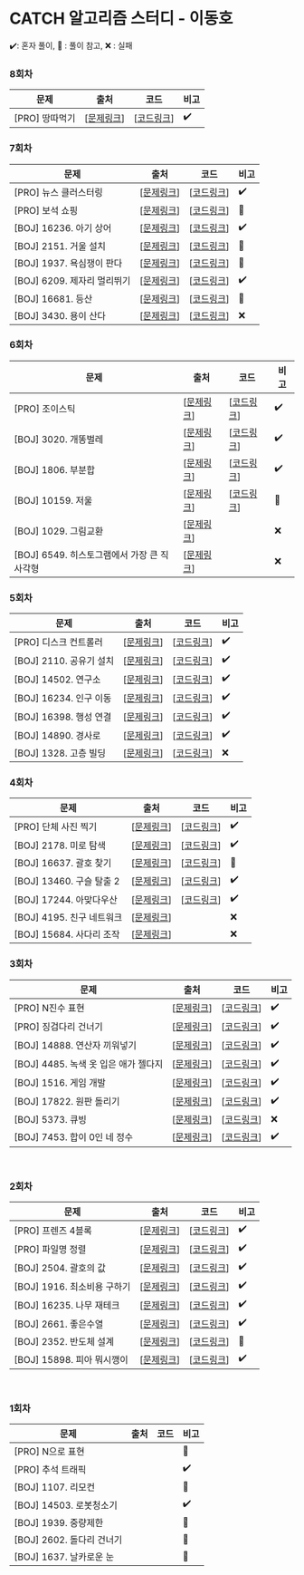 # CATCH 알고리즘 스터디 - 이동호
:heavy_check_mark:: 혼자 풀이, :book: : 풀이 참고, :x: : 실패

### 8회차
| 문제 | 출처 | 코드 | 비고 |
|---|---|---|---|
[PRO] 땅따먹기  | [[문제링크](https://programmers.co.kr/learn/courses/30/lessons/12913)] |[[코드링크](https://github.com/catch4/Doho/blob/master/8times/pro_12913.cpp)]| :heavy_check_mark:

### 7회차
| 문제 | 출처 | 코드 | 비고 |
|---|---|---|---|
[PRO] 뉴스 클러스터링  | [[문제링크](https://programmers.co.kr/learn/courses/30/lessons/17677)] |[[코드링크](https://github.com/catch4/Doho/blob/master/7times/pro_17677.cpp)]| :heavy_check_mark:
|[PRO] 보석 쇼핑|[[문제링크](https://programmers.co.kr/learn/courses/30/lessons/67258)]|[[코드링크](https://github.com/catch4/Doho/blob/master/7times/pro_67258.cpp)]|:book:|
|[BOJ] 16236. 아기 상어|[[문제링크](https://www.acmicpc.net/problem/16236)]|[[코드링크](https://github.com/catch4/Doho/blob/master/7times/boj_16236.cpp)]|:heavy_check_mark:|
|[BOJ] 2151. 거울 설치|[[문제링크](https://www.acmicpc.net/problem/2151)]|[[코드링크](https://github.com/catch4/Doho/blob/master/7times/boj_2151.cpp)]|:book:|
|[BOJ] 1937. 욕심쟁이 판다|[[문제링크](https://www.acmicpc.net/problem/1937)]|[[코드링크](https://github.com/catch4/Doho/blob/master/7times/boj_1937.cpp)]|:book:|
|[BOJ] 6209. 제자리 멀리뛰기|[[문제링크](https://www.acmicpc.net/problem/6209)]|[[코드링크](https://github.com/catch4/Doho/blob/master/7times/boj_6209.cpp)]|:heavy_check_mark:|
|[BOJ] 16681. 등산|[[문제링크](https://www.acmicpc.net/problem/16681)]|[[코드링크](https://github.com/catch4/Doho/blob/master/7times/boj_16681.cpp)]|:book:|
|[BOJ] 3430. 용이 산다|[[문제링크](https://www.acmicpc.net/problem/3430)]|[[코드링크](https://github.com/catch4/Doho/blob/master/7times/boj_3430.cpp)]|:x:|

### 6회차 
| 문제 | 출처 | 코드 | 비고 |
|---|---|---|---|
[PRO] 조이스틱  | [[문제링크](https://programmers.co.kr/learn/courses/30/lessons/42860)] |[[코드링크](https://github.com/catch4/Doho/blob/master/6week/pro_42860_Joystick.cpp)]| :heavy_check_mark:
|[BOJ] 3020. 개똥벌레 |[[문제링크](https://www.acmicpc.net/problem/3020)]|[[코드링크](https://github.com/catch4/Doho/blob/master/6times/boj_3020.cpp)]|:heavy_check_mark:|
|[BOJ] 1806. 부분합 |[[문제링크](https://www.acmicpc.net/problem/1806)]|[[코드링크](https://github.com/catch4/Doho/blob/master/6times/boj_1806.cpp)]|:heavy_check_mark:|
|[BOJ] 10159. 저울 |[[문제링크](https://www.acmicpc.net/problem/10159)]|[[코드링크](https://github.com/catch4/Doho/blob/master/6times/boj_10159.cpp)]|:book:|
|[BOJ] 1029. 그림교환 |[[문제링크](https://www.acmicpc.net/problem/1029)]||:x:|
|[BOJ] 6549. 히스토그램에서 가장 큰 직사각형 |[[문제링크](https://www.acmicpc.net/problem/6549)]||:x:|
### 5회차
| 문제 | 출처 | 코드 | 비고 |
 |---|---|---|---|
  [PRO] 디스크 컨트롤러  | [[문제링크](https://programmers.co.kr/learn/courses/30/lessons/42627)] |[[코드링크](https://github.com/catch4/Doho/blob/master/5%EB%B2%88%EC%A7%B8/%EB%94%94%EC%8A%A4%ED%81%AC%EC%BB%A8%ED%8A%B8%EB%A1%A4%EB%9F%AC.cpp)]| :heavy_check_mark:
 [BOJ] 2110. 공유기 설치  | [[문제링크](https://www.acmicpc.net/problem/2110)] |[[코드링크](https://github.com/catch4/Doho/blob/master/5%EB%B2%88%EC%A7%B8/2110-2.cpp)]| :heavy_check_mark:
 [BOJ] 14502. 연구소  | [[문제링크](https://www.acmicpc.net/problem/14502)] |[[코드링크](https://github.com/catch4/Doho/blob/master/5%EB%B2%88%EC%A7%B8/14502.cpp)]| :heavy_check_mark:
 [BOJ] 16234. 인구 이동  | [[문제링크](https://www.acmicpc.net/problem/16234)] |[[코드링크](https://github.com/catch4/Doho/blob/master/5%EB%B2%88%EC%A7%B8/16234.cpp)]| :heavy_check_mark:
 [BOJ] 16398. 행성 연결  | [[문제링크](https://www.acmicpc.net/problem/16398)] |[[코드링크](https://github.com/catch4/Doho/blob/master/5%EB%B2%88%EC%A7%B8/16398.cpp)]| :heavy_check_mark:
 [BOJ] 14890. 경사로  | [[문제링크](https://www.acmicpc.net/problem/14890)] | [[코드링크](https://github.com/catch4/Doho/blob/master/5%EB%B2%88%EC%A7%B8/14890.cpp)] | :heavy_check_mark:
 [BOJ] 1328. 고층 빌딩  | [[문제링크](https://www.acmicpc.net/problem/1328)] |[[코드링크](https://github.com/catch4/Doho/blob/master/5%EB%B2%88%EC%A7%B8/1328.cpp)] | :x:
### 4회차
| 문제 | 출처 | 코드 | 비고 |
 |---|---|---|---|
 [PRO] 단체 사진 찍기  | [[문제링크](https://programmers.co.kr/learn/courses/30/lessons/1835)] | [[코드링크](https://github.com/catch4/Doho/blob/master/4%EB%B2%88%EC%A7%B8/%EB%8B%A8%EC%B2%B4%EC%82%AC%EC%A7%84%EC%B0%8D%EA%B8%B0.cpp)] | :heavy_check_mark:
 [BOJ] 2178. 미로 탐색  | [[문제링크](https://www.acmicpc.net/problem/2178)] | [[코드링크](https://github.com/catch4/Doho/blob/master/4%EB%B2%88%EC%A7%B8/2178%20%EB%AF%B8%EB%A1%9C%20%ED%83%90%EC%83%89.cpp)] | :heavy_check_mark:
 [BOJ] 16637. 괄호 찾기  | [[문제링크](https://www.acmicpc.net/problem/16637)] | [[코드링크](https://github.com/catch4/Doho/blob/master/4%EB%B2%88%EC%A7%B8/16637%20%EA%B4%84%ED%98%B8%20%EC%B6%94%EA%B0%80%ED%95%98%EA%B8%B0.cpp)] | :book:
 [BOJ] 13460. 구슬 탈출 2  | [[문제링크](https://www.acmicpc.net/problem/13460)] | [[코드링크](https://github.com/catch4/Doho/blob/master/4%EB%B2%88%EC%A7%B8/13460%20%EA%B5%AC%EC%8A%AC%20%ED%83%88%EC%B6%9C2.cpp)] | :heavy_check_mark:
 [BOJ] 17244. 아맞다우산  | [[문제링크](https://www.acmicpc.net/problem/17244)] | [[코드링크](https://github.com/catch4/Doho/blob/master/4%EB%B2%88%EC%A7%B8/17244%20%EC%95%84%EB%A7%9E%EB%8B%A4%EC%9A%B0%EC%82%B0.cpp)] | :heavy_check_mark:
 [BOJ] 4195. 친구 네트워크  | [[문제링크](https://www.acmicpc.net/problem/4195)] |  | :x:
 [BOJ] 15684. 사다리 조작  | [[문제링크](https://www.acmicpc.net/problem/15684)] |  | :x:
 
### 3회차
| 문제 | 출처 | 코드 | 비고 |
 |---|---|---|---|
  [PRO] N진수 표현  | [[문제링크](https://programmers.co.kr/learn/courses/30/lessons/17687)] | [[코드링크](https://github.com/catch4/Doho/blob/master/3%EB%B2%88%EC%A7%B8/%5BPRO%5D%20N%EC%A7%84%EC%88%98%20%EA%B2%8C%EC%9E%84.cpp)] | :heavy_check_mark:
  [PRO] 징검다리 건너기  | [[문제링크](https://programmers.co.kr/learn/courses/30/lessons/64062#)] | [[코드링크](https://github.com/catch4/Doho/blob/master/3%EB%B2%88%EC%A7%B8/%5BPRO%5D%20%EC%A7%95%EA%B2%80%EB%8B%A4%EB%A6%AC%20%EA%B1%B4%EB%84%88%EA%B8%B0.cpp)] | :heavy_check_mark:
  [BOJ] 14888. 연산자 끼워넣기  | [[문제링크](https://www.acmicpc.net/problem/14888)] | [[코드링크](https://github.com/catch4/Doho/blob/master/3%EB%B2%88%EC%A7%B8/%5BBOJ%5D%2014888%20%EC%97%B0%EC%82%B0%EC%9E%90%20%EB%81%BC%EC%9B%8C%EB%84%A3%EA%B8%B0.cpp)] | :heavy_check_mark:
  [BOJ] 4485. 녹색 옷 입은 애가 젤다지  | [[문제링크](https://www.acmicpc.net/problem/4485)] | [[코드링크](https://github.com/catch4/Doho/blob/master/3%EB%B2%88%EC%A7%B8/%5BBOJ%5D%204485%20%EB%85%B9%EC%83%89%20%EC%98%B7%20%EC%9E%85%EC%9D%80%20%EC%95%A0%EA%B0%80%20%EC%A0%A4%EB%8B%A4%EC%A7%80.cpp)] | :heavy_check_mark:
  [BOJ] 1516. 게임 개발  | [[문제링크](https://www.acmicpc.net/problem/1516)] | [[코드링크](https://github.com/catch4/Doho/blob/master/3%EB%B2%88%EC%A7%B8/%5BBOJ%5D%201516%20%EA%B2%8C%EC%9E%84%20%EA%B0%9C%EB%B0%9C.cpp)] | :heavy_check_mark:
  [BOJ] 17822. 원판 돌리기  | [[문제링크](https://www.acmicpc.net/problem/17822)] | [[코드링크](https://github.com/catch4/Doho/blob/master/3%EB%B2%88%EC%A7%B8/%5BBOJ%5D%2017822%20%EC%9B%90%ED%8C%90%20%EB%8F%8C%EB%A6%AC%EA%B8%B0.cpp)] | :heavy_check_mark:
  [BOJ] 5373. 큐빙  | [[문제링크](https://www.acmicpc.net/problem/5373)] | [[코드링크](https://github.com/catch4/Doho/blob/master/3%EB%B2%88%EC%A7%B8/%5BBOJ%5D%205373%20%ED%81%90%EB%B9%99.cpp)] | :x:
  [BOJ] 7453. 합이 0인 네 정수  | [[문제링크](https://www.acmicpc.net/problem/7453)] | [[코드링크](https://github.com/catch4/Doho/blob/master/3%EB%B2%88%EC%A7%B8/%5BBOJ%5D%207453%20%ED%95%A9%EC%9D%B4%200%EC%9D%B8%20%EB%84%A4%20%EC%A0%95%EC%88%98.cpp)] | :heavy_check_mark:
<br>   

### 2회차

 | 문제 | 출처 | 코드 | 비고 |
 |---|---|---|---|
  [PRO] 프렌즈 4블록  | [[문제링크](https://programmers.co.kr/learn/courses/30/lessons/17679)] | [[코드링크](https://github.com/catch4/Doho/blob/master/2%EB%B2%88%EC%A7%B8/%5BPRO%5D%20%ED%94%84%EB%A0%8C%EC%A6%88%204%EB%B8%94%EB%A1%9D.cpp)] | :heavy_check_mark:   
  [PRO] 파일명 정렬 |  [[문제링크](https://programmers.co.kr/learn/courses/30/lessons/17686)] |    [[코드링크](https://github.com/catch4/Doho/blob/master/2%EB%B2%88%EC%A7%B8/%5BPRO%5D%20%ED%8C%8C%EC%9D%BC%EB%AA%85%20%EC%A0%95%EB%A0%AC.cpp)] | :heavy_check_mark:
  [BOJ] 2504. 괄호의 값 |  [[문제링크](https://www.acmicpc.net/problem/2504)] |[[코드링크](https://github.com/catch4/Doho/blob/master/2%EB%B2%88%EC%A7%B8/%5BBOJ%5D%202504%20%EA%B4%84%ED%98%B8%EC%9D%98%20%EA%B0%92.cpp)]|  :heavy_check_mark:   
  [BOJ] 1916. 최소비용 구하기 |  [[문제링크](https://www.acmicpc.net/problem/1916)]|[[코드링크](https://github.com/catch4/Doho/blob/master/2%EB%B2%88%EC%A7%B8/%5BBOJ%5D%201916%20%EC%B5%9C%EC%86%8C%EB%B9%84%EC%9A%A9%20%EA%B5%AC%ED%95%98%EA%B8%B0.cpp)]| :heavy_check_mark:   
  [BOJ] 16235. 나무 재테크|   [[문제링크](https://www.acmicpc.net/problem/16235)] |[[코드링크](https://github.com/catch4/Doho/blob/master/2%EB%B2%88%EC%A7%B8/%5BBOJ%5D%2016235%20%EB%82%98%EB%AC%B4%20%EC%9E%AC%ED%85%8C%ED%81%AC.cpp)]| :heavy_check_mark:   
  [BOJ] 2661. 좋은수열 |  [[문제링크](https://www.acmicpc.net/problem/2661)] |[[코드링크](https://github.com/catch4/Doho/blob/master/2%EB%B2%88%EC%A7%B8/%5BBOJ%5D%202661%20%EC%A2%8B%EC%9D%80%20%EC%88%98%EC%97%B4.cpp)]|:heavy_check_mark: 
  [BOJ] 2352. 반도체 설계| [[문제링크](https://www.acmicpc.net/problem/2352)] |[[코드링크](https://github.com/catch4/Doho/blob/master/2%EB%B2%88%EC%A7%B8/%5BBOJ%5D%202352%20%EB%B0%98%EB%8F%84%EC%B2%B4%20%EC%84%A4%EA%B3%84.cpp)]| :book:   
  [BOJ] 15898. 피아 뭐시깽이| [[문제링크](https://www.acmicpc.net/problem/15898)] |[[코드링크](https://github.com/catch4/Doho/blob/master/2%EB%B2%88%EC%A7%B8/%5BBOJ%5D%2015898%20%ED%94%BC%EC%95%84%EC%9D%98%20%EC%95%84%ED%8B%80%EB%A6%AC%EC%97%90.cpp)]| :heavy_check_mark:      
<br>

### 1회차
 | 문제 | 출처 | 코드 | 비고 |
 |---|---|---|---|
  [PRO] N으로 표현|||:book:
 [PRO] 추석 트래픽|||:heavy_check_mark:
 [BOJ] 1107. 리모컨 |||:book: 
 [BOJ] 14503. 로봇청소기   |||:heavy_check_mark:
 [BOJ] 1939. 중량제한 |||:book:
 [BOJ] 2602. 돌다리 건너기   |||:book:
 [BOJ] 1637. 날카로운 눈 |||:book:   




